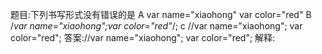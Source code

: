 题目:下列书写形式没有错误的是
A var name="xiaohong" var color="red"
B /*var name="xiaohong";var color="red"*/;
c //var name="xiaohong"; var color="red";
答案://var name="xiaohong"; var color="red";
解释:
